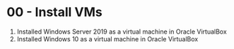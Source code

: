 # 00 - Install VMs

1. Installed Windows Server 2019 as a virtual machine in Oracle VirtualBox
2. Installed Windows 10 as a virtual machine in Oracle VirtualBox